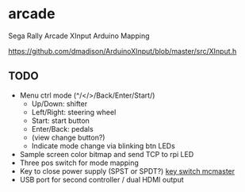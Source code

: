 # arcade
Sega Rally Arcade XInput Arduino Mapping

https://github.com/dmadison/ArduinoXInput/blob/master/src/XInput.h


## TODO
- Menu ctrl mode (^/</>/Back/Enter/Start/)
  - Up/Down: shifter
  - Left/Right: steering wheel
  - Start: start button
  - Enter/Back: pedals
  - (view change button?)
  - Indicate mode change via blinking btn LEDs
- Sample screen color bitmap and send TCP to rpi LED
- Three pos switch for mode mapping
- Key to close power supply (SPST or SPDT?) [key switch mcmaster]()
- USB port for second controller / dual HDMI output
